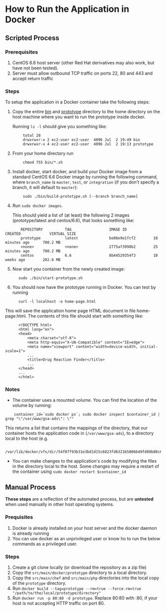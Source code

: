 # How to Run the Application in Docker

## Scripted Process

### Prerequisites
1. CentOS 6.6 host server (other Red Hat derivatives may also work, but have not been tested).
2. Server must allow outbound TCP traffic on ports 22, 80 and 443 and accept return traffic 

### Steps

To setup the application in a Docker container take the following steps:

1. Copy the entire [bin](bin) and [prototype](prototype) directory to the home directory on 
   the host machine where you want to run the prototype inside docker.
   
   Running `ls -l` should give you something like:
```
        total 28
        drwxrwxr-x 2 ec2-user ec2-user  4096 Jul  2 19:49 bin
        drwxrwxr-x 4 ec2-user ec2-user  4096 Jul  2 19:13 prototype
```
2. From your home directory run
```
        chmod 755 bin/*.sh
```
3. Install docker, start docker, and build your Docker image from a 
   standard CentOS 6.6 Docker image by running the following command,
   where `branch_name` is `master`, `test`, or `integration` (if you
   don't specify a branch, it will default to `master`):
```
        sudo ./bin/build-prototype.sh [--branch branch_name]
```
4. Run `sudo docker images`.
   
   This should yield a list of (at least) the following 2 images (prototype/latest and centos/6.6), that looks something like:
```
       REPOSITORY          TAG                 IMAGE ID            CREATED             VIRTUAL SIZE
       prototype           latest              be86e9e1fcf2        18 minutes ago      700.2 MB
       <none>              <none>              2775af3998b2        25 minutes ago      700.2 MB
       centos              6.6                 8b44529354f3        10 weeks ago        202.6 MB
```
5. Now start you container from the newly created image:
```
      sudo ./bin/start-prototype.sh
```
6. You should now have the prototype running in Docker. 
   You can test by running 
```
      curl -l localhost -o home-page.html
```
   This will save the application home page HTML document in file home-page.html. The contents of this file should start with something like:
```
      <!DOCTYPE html>
      <html lang="en">
      <head>
          <meta charset="utf-8">
          <meta http-equiv="X-UA-Compatible" content="IE=edge">
          <meta name="viewport" content="width=device-width, initial-scale=1">
          ...
          <title>Drug Reaction Finder</title>
          ...
      </head>
      ...
      </html>
```

### Notes

* The container uses a mounted volume. You can find the location of the volume by running:
```
    container_id=`sudo docker ps`; sudo docker inspect $container_id | grep "\"/var/www/gsa-ads\": \""
```
   This returns a list that contains the mappings of the directory, that our container hosts the application code in (`/var/www/gsa-ads`), to a directory local to the host (e.g. 
```
   /var/lib/docker/vfs/dir/54f07f93b31e3bd1d15c6823fd6321b5806649fd89b88c6305c750043b750b4b
```
* You can make changes to the application's code by modifying the files in the directory local to the host. Some changes may require a restart of the container using `sudo docker restart $container_id`


## Manual Process

**These steps** are a reflection of the automated process, but are **untested** when used manually in other host operating systems.

### Prequisites

1. Docker is already installed on your host server and the docker daemon is already running
2. You can use docker as an unprivileged user or know ho to run the below commands as a privileged user.

### Steps

1. Create a git clone locally (or download the repository as a zip file)
2. Copy the `src/main/docker/prototype` directory to a local directory.
3. Copy the `src/main/chef` and `src/main/php` directories into the local copy of the `prototype` directory.
4. Run `docker build --tag=prototype --rm=true --force-rm=true "/path/to/the/local/prototype/directory"`
5. Run `docker run -p 80:80 -d prototype`.
   Replace 80:80 with <your host HTTP port>:80, if your host is not accepting HTTP traffic on port 80.


